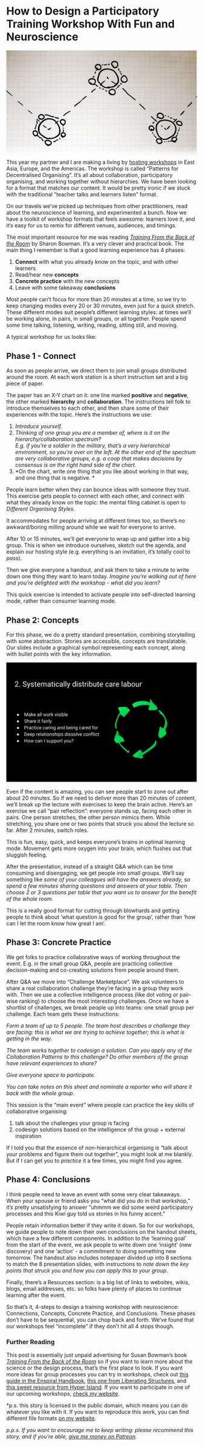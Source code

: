 # How to Design a Participatory Training Workshop With Fun and Neuroscience 
![](workshop-network.png)
This year my partner and I are making a living by [hosting workshops](richdecibels.com/workshops) in East Asia, Europe, and the Americas. The workshop is called “Patterns for Decentralised Organising”. It’s all about collaboration, participatory organising, and working together without hierarchies. We have been looking for a format that matches our content. It would be pretty ironic if we stuck with the traditional “teacher talks and learners listen” format. 

On our travels we’ve picked up techniques from other practitioners, read about the neuroscience of learning, and experimented a bunch. Now we have a toolkit of workshop formats that feels awesome: learners love it, and it’s easy for us to remix for different venues, audiences, and timings.

The most important resource for me was reading *[Training From the Back of the Room](https://www.goodreads.com/book/show/8141935-training-from-the-back-of-the-room)* by Sharon Bowman. It’s a very clever and practical book. The main thing I remember is that a good learning experience has 4 phases:
1. **Connect** with what you already know on the topic, and with other learners
2. Read/hear new **concepts**
3. **Concrete practice** with the new concepts
4. Leave with some takeaway **conclusions**

Most people can’t focus for more than 20 minutes at a time, so we try to keep changing modes every 20 or 30 minutes, even just for a quick stretch. These different modes suit people’s different learning styles: at times we’ll be working alone, in pairs, in small groups, or all together. People spend some time talking, listening, writing, reading, sitting still, and moving. 

A typical workshop for us looks like:

## Phase 1 - Connect
As soon as people arrive, we direct them to join small groups distributed around the room. At each work station is a short instruction set and a big piece of paper. 

The paper has an X-Y chart on it: one line marked **positive** and **negative**, the other marked **hierarchy** and **collaboration**.  The instructions tell folk to introduce themselves to each other, and then share some of their experiences with the topic. Here’s the instructions we use:

1. *Introduce yourself.*
2. *Thinking of one group you are a member of, where is it on the hierarchy­/collaboration spectrum?   
	E.g. if you’re a soldier in the military, that’s a very hierarchical environment, so you’re over on the left. At the other end of the spectrum are very collaborative groups, e.g. a co­op that makes decisions by consensus is on the right hand side of the chart.*
3. *On the chart, write one thing that you like about working in that way, and one thing that is negative. *

People learn better when they can bounce ideas with someone they trust. This exercise gets people to connect with each other, and connect with what they already know on the topic: the mental filing cabinet is open to *Different Organising Styles*.

It accommodates for people arriving at different times too, so there’s no awkward/boring milling around while we wait for everyone to arrive.

After 10 or 15 minutes, we’ll get everyone to wrap up and gather into a big group. This is when we introduce ourselves, sketch out the agenda, and explain our hosting style (e.g. everything is an invitation, it’s totally cool to *pass*). 

Then we give everyone a handout, and ask them to take a minute to write down one thing they want to learn today. *Imagine you’re walking out of here and you’re delighted with the workshop - what did you learn?*  

This quick exercise is intended to activate people into self-directed learning mode, rather than consumer learning mode.

## Phase 2: Concepts
For this phase, we do a pretty standard presentation, combining storytelling with some abstraction. Stories are accessible, concepts are translatable. Our slides include a graphical symbol representing each concept, along with bullet points with the key information.

![An example "concept" slide with text and graphical symbol](presentation%20slide.png)

Even if the content is amazing, you can see people start to zone out after about 20 minutes. So if we need to deliver more than 20 minutes of content, we’ll break up the lecture with exercises to keep the brain active. Here’s an exercise we call “pair reflection”: everyone stands up, facing each other in pairs. One person stretches, the other person mimics them. While stretching, you share one or two points that struck you about the lecture so far. After 2 minutes, switch roles.

This is fun, easy, quick, and keeps everyone’s brains in optimal learning mode. Movement gets more oxygen into your brain, which flushes out that sluggish feeling.  
  
After the presentation, instead of a straight Q&A which can be time consuming and disengaging, we get people into small groups. We’ll say something like *some of your colleagues will have the answers already, so spend a few minutes sharing questions and answers at your table. Then choose 2 or 3 questions per table that you want us to answer for the benefit of the whole room.*  
  
This is a really good format for cutting through blowhards and getting people to think about ‘what question is good for the group’, rather than ‘how can I let the room know how great I am’. 

## Phase 3: Concrete Practice
We get folks to practice collaborative ways of working throughout the event. E.g. in the small group Q&A, people are practicing collective decision-making and co-creating solutions from people around them.

After Q&A we move into “Challenge Marketplace”. We ask volunteers to share a real collaboration challenge they’re facing in a group they work with. Then we use a collective intelligence process (like dot voting or pair-wise ranking) to choose the most interesting challenges. Once we have a shortlist of challenges, we break people up into teams: one small group per challenge. Each team gets these instructions:

*Form a team of up to 5 people. The team host describes a challenge they are facing: this is what we are trying to achieve together; this is what is getting in the way.*

*The team works together to codesign a solution. Can you apply any of the Collaboration Patterns to this challenge? Do other members of the group have relevant experiences to share?*

*Give everyone space to participate.*

*You can take notes on this sheet and nominate a reporter who will share it back with the whole group.*

This session is the “main event” where people can practice the key skills of collaborative organising: 
1. talk about the challenges your group is facing
2. codesign solutions based on the intelligence of the group + external inspiration

If I told you that the essence of non-hierarchical organising is “talk about your problems and figure them out together”, you might look at me blankly. But if I can get you to *practice* it a few times, you might find you agree.

## Phase 4: Conclusions
I think people need to leave an event with some very clear takeaways. When your spouse or friend asks you “what did you do in that workshop,” it’s pretty unsatisfying to answer “uhmmm we did some weird participatory processes and this Kiwi guy told us stories in his funny accent.”

People retain information better if they write it down. So for our workshops, we guide people to note down their own conclusions on the handout sheets, which have a few different components. In addition to the ‘learning goal’ from the start of the event, we ask people to write down one ‘insight’ (new discovery) and one ‘action’ - a commitment to doing something new tomorrow. The handout also includes notepaper divided up into 8 sections to match the 8 presentation slides, with instructions to *note down the key points that struck you and how you can apply this to your group*.

Finally, there’s a Resources section: is a big list of links to websites, wikis, blogs, email addresses, etc. so folks have plenty of places to continue learning after the event.

So that’s it, 4-steps to design a training workshop with neuroscience: Connections, Concepts, Concrete Practice, and Conclusions. These phases don’t have to be sequential, you can chop back and forth. We’ve found that our workshops feel “incomplete” if they don’t hit all 4 stops though. 


### Further Reading
This post is essentially just unpaid advertising for Susan Bowman’s book *[Training From the Back of the Room](https://www.goodreads.com/book/show/8141935-training-from-the-back-of-the-room)*  so if you want to learn more about the science or the design process, that’s the first place to look. If you want more ideas for group processes you can try in workshops, check out [this guide in the Enspiral Handbook](https://handbook.enspiral.com/guides/workshop_patterns.html), [this one from Liberating Structures](http://www.liberatingstructures.com/ls/), and [this sweet resource from Hyper Island](http://toolbox.hyperisland.com/). If you want to participate in one of our upcoming workshops, [check my website](richdecibels.com/workshops/).

*p.s. this story is licensed in the public domain, which means you can do whatever you like with it. If you want to reproduce this work, you can find different file formats [on my website](http://richdecibels.com/stories/).

*p.p.s. If you want to encourage me to keep writing: please recommend this story, and if you’re able, [give me money on Patreon](http://patreon.com/richdecibels).*